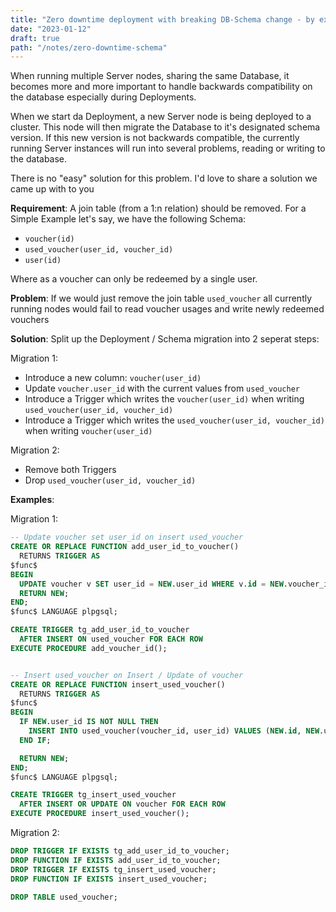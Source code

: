 ```yaml
---
title: "Zero downtime deployment with breaking DB-Schema change - by example"
date: "2023-01-12"
draft: true
path: "/notes/zero-downtime-schema"
---
```


When running multiple Server nodes, sharing the same Database, it becomes more and more important to handle backwards compatibility on the database especially during Deployments.

When we start da Deployment, a new Server node is being deployed to a cluster. This node will then migrate the Database to it's designated schema version. If this new version is not backwards compatible, the currently running Server instances will run into several problems, reading or writing to the database.

There is no "easy" solution for this problem. I'd love to share a solution we came up with to you

**Requirement**:
A join table (from a 1:n relation) should be removed. For a Simple Example let's say, we have the following Schema:

* `voucher(id)`
* `used_voucher(user_id, voucher_id)`
* `user(id)`

Where as a voucher can only be redeemed by a single user.

**Problem**:
If we would just remove the join table `used_voucher` all currently running nodes would fail to read voucher usages and write newly redeemed vouchers

**Solution**:
Split up the Deployment / Schema migration into 2 seperat steps:

Migration 1:
* Introduce a new column: `voucher(user_id)`
* Update `voucher.user_id` with the current values from `used_voucher`
* Introduce a Trigger which writes the `voucher(user_id)` when writing `used_voucher(user_id, voucher_id)`
* Introduce a Trigger which writes the `used_voucher(user_id, voucher_id)` when writing `voucher(user_id)`

Migration 2:
* Remove both Triggers
* Drop `used_voucher(user_id, voucher_id)`

**Examples**:

Migration 1:
```sql
-- Update voucher set user_id on insert used_voucher
CREATE OR REPLACE FUNCTION add_user_id_to_voucher()
  RETURNS TRIGGER AS
$func$
BEGIN
  UPDATE voucher v SET user_id = NEW.user_id WHERE v.id = NEW.voucher_id;
  RETURN NEW;
END;
$func$ LANGUAGE plpgsql;

CREATE TRIGGER tg_add_user_id_to_voucher
  AFTER INSERT ON used_voucher FOR EACH ROW
EXECUTE PROCEDURE add_voucher_id();


-- Insert used_voucher on Insert / Update of voucher
CREATE OR REPLACE FUNCTION insert_used_voucher()
  RETURNS TRIGGER AS
$func$
BEGIN
  IF NEW.user_id IS NOT NULL THEN
    INSERT INTO used_voucher(voucher_id, user_id) VALUES (NEW.id, NEW.user_id) ON CONFLICT DO NOTHING;
  END IF;

  RETURN NEW;
END;
$func$ LANGUAGE plpgsql;

CREATE TRIGGER tg_insert_used_voucher
  AFTER INSERT OR UPDATE ON voucher FOR EACH ROW
EXECUTE PROCEDURE insert_used_voucher();
```

Migration 2:
```sql
DROP TRIGGER IF EXISTS tg_add_user_id_to_voucher;
DROP FUNCTION IF EXISTS add_user_id_to_voucher;
DROP TRIGGER IF EXISTS tg_insert_used_voucher;
DROP FUNCTION IF EXISTS insert_used_voucher;

DROP TABLE used_voucher;
```
